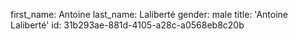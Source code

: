 first_name: Antoine
last_name: Laliberté
gender: male
title: 'Antoine Laliberté'
id: 31b293ae-881d-4105-a28c-a0568eb8c20b
